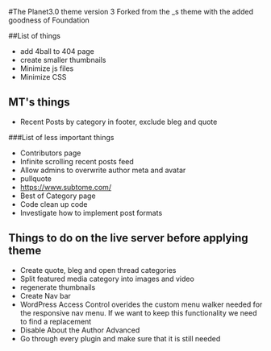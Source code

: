 #The Planet3.0 theme version 3
Forked from the _s theme with the added goodness of Foundation

##List of things
* add 4ball to 404 page
* create smaller thumbnails
* Minimize js files
* Minimize CSS

## MT's things
* Recent Posts by category in footer, exclude bleg and quote

###List of less important things
* Contributors page
* Infinite scrolling recent posts feed
* Allow admins to overwrite author meta and avatar
* pullquote
* https://www.subtome.com/
* Best of Category page
* Code clean up code
* Investigate how to implement post formats

## Things to do on the live server before applying theme
* Create quote, bleg and open thread categories
* Split featured media category into images and video
* regenerate thumbnails
* Create Nav bar
* WordPress Access Control overides the custom menu walker needed for the responsive nav menu. If we want to keep this functionality we need to find a replacement
* Disable About the Author Advanced
* Go through every plugin and make sure that it is still needed